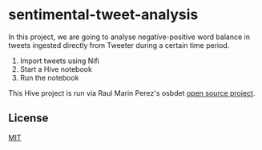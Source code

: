 # sentimental-tweet-analysis

In this project, we are going to analyse negative-positive word balance in tweets ingested directly from Tweeter during a certain time period.

1. Import tweets using Nifi
2. Start a Hive notebook
3. Run the notebook

This Hive project is run via Raul Marin Perez's osbdet [open source project](https://github.com/raulmarinperez/osbdet).

## License
[MIT](https://choosealicense.com/licenses/mit/)

